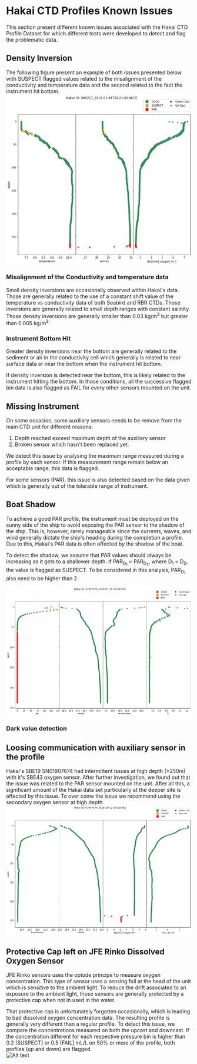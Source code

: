 # Hakai CTD Profiles Known Issues 
This section present different known issues associated with the Hakai CTD Profile Dataset for which different tests 
were developed to detect and flag the problematic data.  

## Density Inversion
The following figure present an example of both issues presented below with SUSPECT flagged values related to the 
misalignment of the conductivity and temperature data and the second related to the fact the instrument hit bottom.
![Alt text](bottom_hit_and_density_inversion.png?raw=true "Density inversion example") 
### Misalignment of the Conductivity and temperature data
Small density inversions are occasionally observed within Hakai's data. Those are generally related to the use 
of a constant shift value of the temperature vs conductivity data of both Seabird and RBR CTDs. 
Those inversions are generally related to small depth ranges with constant salinity. Those density inversions are
generally smaller than 0.03 kg/m<sup>3</sup> but greater than 0.005 kg/m<sup>3</sup>.

### Instrument Bottom Hit
Greater density inversions near the bottom are generally related to the sediment or air in the conductivity cell which 
generally is related to near surface data or near the bottom when the instrument hit bottom.  

If density inversion is detected near the bottom, this is likely related to the instrument hitting the bottom. 
In those conditions, all the successive flagged bin data is also flagged as FAIL for every other 
sensors mounted on the unit. 

## Missing Instrument
On some occasion, some auxiliary sensors needs to be remove from the main CTD unit for different reasons:
1. Depth reached exceed maximum depth of the auxiliary sensor
1. Broken sensor which hasn't been replaced yet.

We detect this issue by analysing the maximum range measured during a profile by each sensor. If this measurement range
remain below an acceptable range, this data is flagged.

For some sensors (PAR), this issue is also detected based on the data given which is generally out of the 
tolerable range of instrument.

## Boat Shadow
To achieve a good PAR profile, the instrument must be deployed on the sunny side of the ship to avoid exposing the PAR 
sensor to the shadow of the ship. This is, however, rarely manageable since the currents, waves, and wind generally 
dictate the ship's heading during the completion a profile. Due to this, Hakai's PAR data is often affected by the 
shadow of the boat. 

To detect the shadow, we assume that PAR values should always be increasing as it gets to a shallower depth. If 
PAR<sub>D<sub>1</sub></sub> < PAR<sub>D<sub>2</sub></sub>, where D<sub>1</sub> < D<sub>2</sub>, the value is flagged 
as SUSPECT. To be considered in this analysis, PAR<sub>D<sub>1</sub></sub> also need to be higher than 2. 

![Alt text](par_shadow.png?raw=true "Example or PAR profile affected by a PAR shadow") 

### Dark value detection

## Loosing communication with auxiliary sensor in the profile
Hakai's SBE19 SN01907674 had intermittent issues at high depth (>250m) with it's SBE43 oxygen sensor. After further
investigation, we found out that the issue was related to the PAR sensor mounted on the unit. After all this, a 
significant amount of the Hakai data set particularly at the deeper site is affected by this issue. To over come the 
issue we recommend using the secondary oxygen sensor at high depth.      
![Alt text](do_oxygen_failure.png?raw=true "Communication Lost with DO sensor") 

## Protective Cap left on JFE Rinko Dissolved Oxygen Sensor
JFE Rinko sensors uses the optode principe to measure oxygen concentration. This type of sensor uses a sensing foil 
at the head of the unit which is sensitive to the ambient light. To reduce the drift associated to an exposure to the 
ambient light, those sensors are generally protected by a protective cap when not in used in the water. 

That protective cap is unfortunately forgotten occasionally, which is leading to bad dissolved oxygen concentration 
data. The resulting profile is generally very different than a regular profile. To detect this issue, we compare the
concentrations measured on both the upcast and downcast. If the concentration different for each respective pressure 
bin is higher than 0.2 [SUSPECT] or 0.5 [FAIL] mL/L on 50% or more of the profile, both profiles (up and down) are 
flagged.   
![Alt text](Rinko_do_cap.png?raw=true "Example of Dissolved Oxygen Profile when protective cap is 
left mounted on the sensor head") 